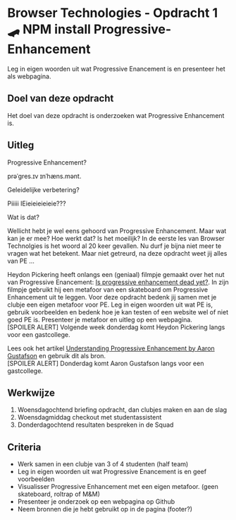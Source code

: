 # Browser Technologies - Opdracht 1 🛹 NPM install Progressive-Enhancement

Leg in eigen woorden uit wat Progressive Enancement is en presenteer het als webpagina.

## Doel van deze opdracht

Het doel van deze opdracht is onderzoeken wat Progressive Enhancement is.

## Uitleg

Progressive Enhancement? 

prəˈɡres.ɪv ɪnˈhæns.mənt. 

Geleidelijke verbetering? 

Piiiii IEieieieieieie??? 

Wat is dat? 

Wellicht hebt je wel eens gehoord van Progressive Enhancement. Maar wat kan je er mee? Hoe werkt dat? Is het moeilijk? In de eerste les van Browser Technolgies is het woord al 20 keer gevallen. Nu durf je bijna niet meer te vragen wat het betekent. Maar niet getreurd, na deze opdracht weet jij alles van PE ...

Heydon Pickering heeft onlangs een (geniaal) filmpje gemaakt over het nut van Progressive Enancement: [Is progressive enhancement dead yet?](https://briefs.video/videos/is-progressive-enhancement-dead-yet/). 
In zijn filmpje gebruikt hij een metafoor van een skateboard om Progressive Enhancement uit te leggen. 
Voor deze opdracht bedenk jij samen met je clubje een eigen metafoor voor PE.
Leg in eigen woorden uit wat PE is, gebruik voorbeelden en bedenk hoe je kan testen of een website wel of niet goed PE is. 
Presenteer je metafoor en uitleg op een webpagina. 
<br> [SPOILER ALERT] Volgende week donderdag komt Heydon Pickering langs voor een gastcollege.


Lees ook het artikel [Understanding Progressive Enhancement by Aaron Gustafson](https://alistapart.com/article/understandingprogressiveenhancement) en gebruik dit als bron. 
<br> [SPOILER ALERT] Donderdag komt Aaron Gustafson langs voor een gastcollege. 

## Werkwijze

1. Woensdagochtend briefing opdracht, dan clubjes maken en aan de slag
3. Woensdagmiddag checkout met studentassistent
4. Donderdagochtend resultaten bespreken in de Squad


## Criteria

- Werk samen in een clubje van 3 of 4 studenten (half team)
- Leg in eigen woorden uit wat Progressive Enancement is en geef voorbeelden
- Visualisser Progressive Enhancement met een eigen metafoor. (geen skateboard, roltrap of M&M)
- Presenteer je onderzoek op een webpagina op Github
- Neem bronnen die je hebt gebruikt op in de pagina (footer?)
